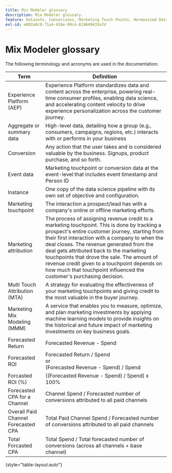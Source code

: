```yaml
---
title: Mix Modeler glossary
description: Mix Modeler glossary.
feature: Datasets, Conversions, Marketing Touch Points, Harmonized Data
exl-id: e002a0c0-71a4-418e-90c4-819649433a7d
---
```

# Mix Modeler glossary

The following terminology and acronyms are used in the documentation:

| Term | Definition |
|---|---|
| Experience Platform (AEP) | Experience Platform standardizes data and content across the enterprise, powering real-time consumer profiles, enabling data science, and accelerating content velocity to drive experience personalization across the customer journey. |
| Aggregate or summary data | High-level data, detailing how a group (e.g., consumers, campaigns, regions, etc.) interacts with or performs in your  business |
| Conversion | Any action that the user takes and is considered valuable by the business. Signups, product purchase, and so forth. |
| Event data | Marketing touchpoint or conversion data at the event-level that includes event timestamp and Person ID |
| Instance | One copy of the data science pipeline with its own set of objective and configuration. | 
| Marketing touchpoint | The interaction a prospect/lead has with a company's online or offline marketing efforts. |
| Marketing attribution | The process of assigning revenue credit to a marketing touchpoint. This is done by tracking a prospect's entire customer journey, starting from their first interaction with a company to when the deal closes. The revenue generated from the deal gets attributed back to the marketing touchpoints that drove the sale. The amount of revenue credit given to a touchpoint depends on how much that touchpoint influenced the customer's purchasing decision. |
| Multi Touch Attribution (MTA) |  A strategy for evaluating the effectiveness of your marketing touchpoints and giving credit to the most valuable in the buyer journey. |
| Marketing Mix Modeling (MMM) | A service that enables you to measure, optimize, and plan marketing investments by applying machine learning models to provide insights on the historical and future impact of marketing investments on key business goals. |
| Forecasted Return | Forecasted Revenue - Spend |
| Forecasted ROI | Forecasted Return / Spend<br>or<br>(Forecasted Revenue - Spend) / Spend |
| Forcasted ROI (%) | ((Forecasted Revenue - Spend) / Spend) x 100% |
| Forecasted CPA for a Channel | Channel Spend / Forecasted number of conversions attributed to all paid channels |
| Overall Paid Channel Forecasted CPA | Total Paid Channel Spend / Forecasted number of conversions attributed to all paid channels |
| Total Forcasted CPA |  Total Spend / Total forecasted number of conversions (across all channels + base channel) |

{style="table-layout:auto"}
